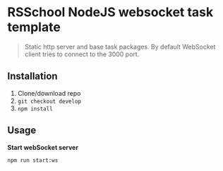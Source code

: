 # RSSchool NodeJS websocket task template
> Static http server and base task packages. 
> By default WebSocket client tries to connect to the 3000 port.

## Installation
1. Clone/download repo
2. `git checkout develop`
3. `npm install`

## Usage
**Start webSocket server**

`npm run start:ws`
